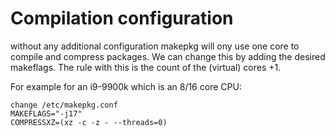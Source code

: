 # Compilation configuration

without any additional configuration makepkg will ony use one core to compile and compress packages.
We can change this by adding the desired makeflags. The rule with this is the count of the (virtual) cores +1.

For example for an i9-9900k which is an 8/16 core CPU:

    change /etc/makepkg.conf
    MAKEFLAGS="-j17"
    COMPRESSXZ=(xz -c -z - --threads=0)

